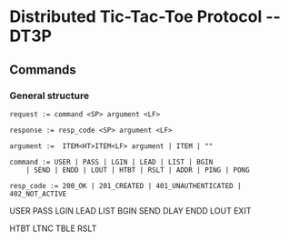 # Distributed Tic-Tac-Toe Protocol -- DT3P

## Commands

### General structure

```
request := command <SP> argument <LF>

response := resp_code <SP> argument <LF>

argument :=  ITEM<HT>ITEM<LF> argument | ITEM | ""

command := USER | PASS | LGIN | LEAD | LIST | BGIN
    | SEND | ENDD | LOUT | HTBT | RSLT | ADDR | PING | PONG

resp_code := 200_OK | 201_CREATED | 401_UNAUTHENTICATED | 402_NOT_ACTIVE 

```


USER
PASS
LGIN
LEAD
LIST
BGIN
SEND
DLAY
ENDD
LOUT
EXIT

HTBT
LTNC
TBLE
RSLT
